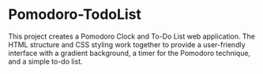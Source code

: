# Pomodoro-TodoList
This project creates a Pomodoro Clock and To-Do List web application. The HTML structure and CSS styling work together to provide a user-friendly interface with a gradient background, a timer for the Pomodoro technique, and a simple to-do list.
